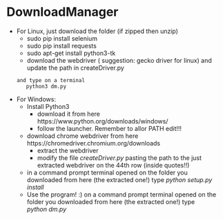 # DownloadManager
<ul>
  <li>For Linux, just download the folder (if zipped then unzip)
    <ul>
      <li>sudo pip install selenium</li>
      <li>sudo pip install requests</li>
      <li>sudo apt-get install python3-tk</li>
      <li>download the webdriver ( suggestion: gecko driver for linux) and update the path in createDriver.py</li>
    </ul>
    
    and type on a terminal
       python3 dm.py
  </li>

  <li>
    For Windows:
    <ul>
      <li>Install Python3
        <ul>
          <li>download it from here https://www.python.org/downloads/windows/</li>
          <li>follow the launcher. Remember to allor PATH edit!!! </li>
        </ul>
      </li>
      <li>download chrome webdriver from here https://chromedriver.chromium.org/downloads
        <ul>
           <li>extract the webdriver</li>
           <li>modify the file <i>createDriver.py</i> pasting the path to the just extracted webdriver on the 44th row (inside quotes!!)</li>
        </ul>
      </li>
      <li> in a command prompt terminal opened on the folder you downloaded from here (the extracted one!) type <i>python setup.py install</i>
      </li>
      <li>
        Use the program! :) on a command prompt terminal opened on the folder you downloaded from here (the extracted one!) type<br>
        <i>python dm.py</i>
      </li>
    </ul>
  </li>
</ul>
